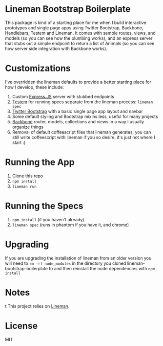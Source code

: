 # Lineman Bootstrap Boilerplate

This package is kind of a starting place for me when I build interactive prototypes and single page apps using Twitter Bootstrap, Backbone, Handlebars, Testem and Lineman. It comes with sample routes, views, and models (so you can see how the plumbing works), and an express server that stubs out a simple endpoint to return a list of Animals (so you can see how server side integration with Backbone works).

# Customizations

I've overridden the lineman defaults to provide a better starting place for how I  develop, these include:

1. Custom [Express.JS](http://expressjs.com/) server with stubbed endpoints
2. [Testem](https://github.com/airportyh/testem) for running specs separate from the lineman process: `lineman spec`
3. [Twitter Bootstrap](https://github.com/twitter/bootstrap) with a basic single page app layout and navbar
4. Some default styling and Bootstrap mixins.less, useful for many projects
5. [Backbone](http://documentcloud.github.com/backbone/) router, models, collections and views in a way I usually organize things
6. Removal of default coffeescript files that lineman generates; you can still write coffeescript with lineman if you so desire, it's just not where I start :)

# Running the App

1. Clone this repo
2. `npm install`
3. `lineman run`

# Running the Specs

1. `npm install` (if you haven't already)
2. `lineman spec` (runs in phantom if you have it, and chrome)

# Upgrading

If you are upgrading the installation of lineman from an older version you will need to `rm -rf node_modules` in the directory you cloned lineman-bootstrap-boilerplate to and then reinstall the node dependencies with `npm install`

# Notes
t
This project relies on [Lineman](https://github.com/testdouble/lineman).

# License

MIT